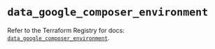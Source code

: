 # `data_google_composer_environment`

Refer to the Terraform Registry for docs: [`data_google_composer_environment`](https://registry.terraform.io/providers/hashicorp/google/6.11.0/docs/data-sources/composer_environment).
